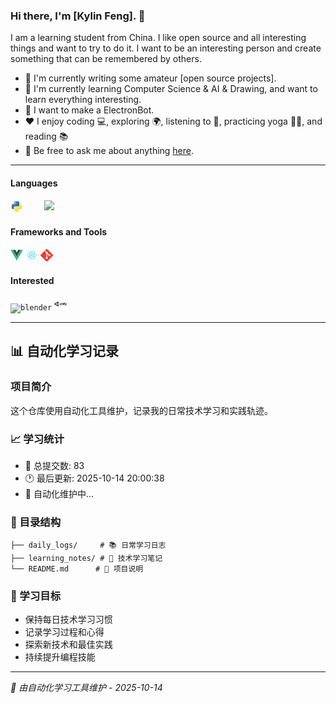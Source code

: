 ### Hi there, I'm [Kylin Feng]. 👋

I am a learning student from China.
I like open source and all interesting things and want to try to do it.
I want to be an interesting person and create something that can be remembered by others.


- 🔭 I'm currently writing some amateur [open source projects].
- 🌱 I'm currently learning Computer Science & AI & Drawing, and want to learn everything interesting.
- 🤔 I want to make a ElectronBot. 
- ❤️ I enjoy coding 💻, exploring 🌍, listening to 🎵, practicing yoga 🧘‍♀️, and reading 📚
- 💬 Be free to ask me about anything [here](https://github.com/kylin-feng/kylin-feng/issues).

---

#### Languages


<img align="right" width="450" src="https://github-readme-stats.vercel.app/api?username=kylin-feng&show_icons=true&icon_color=0078e7&title_color=0078e7&include_all_commits=true"/>
<code><img height="20" src="https://raw.githubusercontent.com/github/explore/80688e429a7d4ef2fca1e82350fe8e3517d3494d/topics/python/python.png" alt="python" /></code>

#### Frameworks and Tools


<code><img height="20" src="https://raw.githubusercontent.com/github/explore/80688e429a7d4ef2fca1e82350fe8e3517d3494d/topics/vue/vue.png" alt="vue" /></code>
<code><img height="20" src="https://raw.githubusercontent.com/github/explore/80688e429a7d4ef2fca1e82350fe8e3517d3494d/topics/react/react.png" alt="react" /></code>
<code><img height="20" src="https://raw.githubusercontent.com/github/explore/80688e429a7d4ef2fca1e82350fe8e3517d3494d/topics/git/git.png" alt="git" /></code>


#### Interested


<code><img height="20" src="https://simpleicons.org/icons/blender.svg" alt="blender" /></code>
<code><img height="20" src="https://raw.githubusercontent.com/github/explore/80688e429a7d4ef2fca1e82350fe8e3517d3494d/topics/unity/unity.png" alt="unity" /></code>

---


## 📊 自动化学习记录

### 项目简介
这个仓库使用自动化工具维护，记录我的日常技术学习和实践轨迹。

### 📈 学习统计
- 📝 总提交数: 83
- 🕐 最后更新: 2025-10-14 20:00:38
- 🤖 自动化维护中...

### 📁 目录结构
```
├── daily_logs/     # 📚 日常学习日志
├── learning_notes/ # 🔬 技术学习笔记
└── README.md      # 📖 项目说明
```

### 🎯 学习目标
- 保持每日技术学习习惯
- 记录学习过程和心得
- 探索新技术和最佳实践
- 持续提升编程技能

---
*🤖 由自动化学习工具维护 - 2025-10-14*
